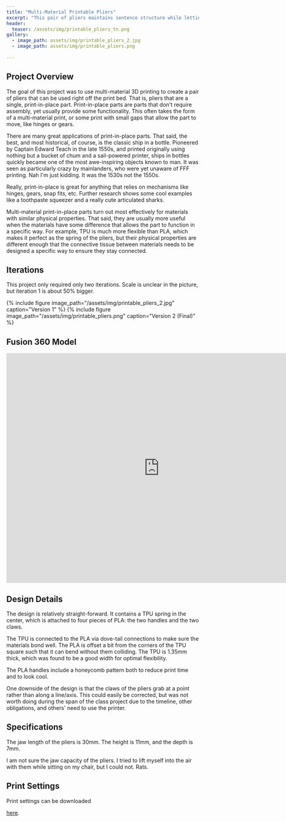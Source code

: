 ```yaml
---
title: "Multi-Material Printable Pliers"
excerpt: "This pair of pliers maintains sentence structure while letting you pick up individual electrons."
header:
  teaser: /assets/img/printable_pliers_tn.png
gallery:
  - image_path: assets/img/printable_pliers_2.jpg
  - image_path: assets/img/printable_pliers.png
   
---
```


## Project Overview

The goal of this project was to use multi-material 3D printing to create a pair of pliers that can be used right off the print bed. That is, pliers that are a single, print-in-place part. Print-in-place parts are parts that don't require assembly, yet usually provide some functionality. This often takes the form of a multi-material print, or some print with small gaps that allow the part to move, like hinges or gears.

There are many great applications of print-in-place parts. That said, the best, and most historical, of course, is the classic ship in a bottle. Pioneered by Captain Edward Teach in the late 1550s, and printed originally using nothing but a bucket of chum and a sail-powered printer, ships in bottles quickly became one of the most awe-inspiring objects known to man. It was seen as particularly crazy by mainlanders, who were yet unaware of FFF printing. Nah I'm just kidding. It was the 1530s not the 1550s.

Really, print-in-place is great for anything that relies on mechanisms like hinges, gears, snap fits, etc. Further research shows some cool examples like a toothpaste squeezer and a really cute articulated sharks.

Multi-material print-in-place parts turn out most effectively for materials with similar physical properties. That said, they are usually more useful when the materials have some difference that allows the part to function in a specific way. For example, TPU is much more flexible than PLA, which makes it perfect as the spring of the pliers, but their physical properties are different enough that the connective tissue between materials needs to be designed a specific way to ensure they stay connected.

## Iterations

This project only required only two iterations. Scale is unclear in the picture, but iteration 1 is about 50% bigger.

<!-- Include specific image -->
{% include figure image_path="/assets/img/printable_pliers_2.jpg" caption="Version 1" %}
{% include figure image_path="/assets/img/printable_pliers.png" caption="Version 2 (Final)" %}

## Fusion 360 Model

<iframe src="https://vanderbilt643.autodesk360.com/shares/public/SH512d4QTec90decfa6e4986c4c9459cbf54?mode=embed" width="800" height="600" allowfullscreen="true" webkitallowfullscreen="true" mozallowfullscreen="true"  frameborder="0"></iframe>

## Design Details

The design is relatively straight-forward. It contains a TPU spring in the center, which is attached to four pieces of PLA: the two handles and the two claws.

The TPU is connected to the PLA via dove-tail connections to make sure the materials bond well. The PLA is offset a bit from the corners of the TPU square such that it can bend without them colliding. The TPU is 1.35mm thick, which was found to be a good width for optimal flexibility.

The PLA handles include a honeycomb pattern both to reduce print time and to look cool.

One downside of the design is that the claws of the pliers grab at a point rather than along a line/axis. This could easily be corrected, but was not worth doing during the span of the class project due to the timeline, other obligations, and others' need to use the printer.

## Specifications

The jaw length of the pliers is 30mm. The height is 11mm, and the depth is 7mm. 

I am not sure the jaw capacity of the pliers. I tried to lift myself into the air with them while sitting on my chair, but I could not. Rats.

## Print Settings

Print settings can be downloaded
<!-- link to assets/print_settings -->
[here](/assets/print_settings/pliers.ini).